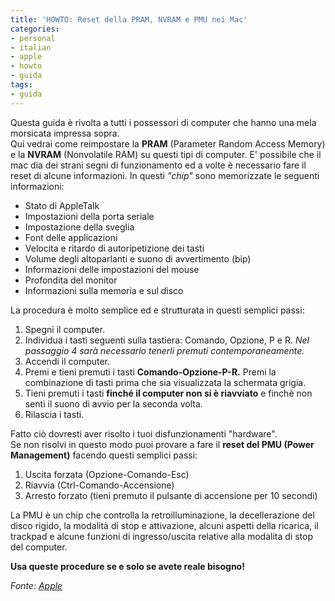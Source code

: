 ```yaml
---
title: 'HOWTO: Reset della PRAM, NVRAM e PMU nei Mac'
categories:
- personal
- italian
- apple
- howto
- guida
tags:
- guida
---
```

Questa guida è rivolta a tutti i possessori di computer che hanno una mela
morsicata impressa sopra.  
Qui vedrai come reimpostare la **PRAM** (Parameter Random Access Memory) e la
**NVRAM** (Nonvolatile RAM) su questi tipi di computer. E' possibile che il
mac dia dei strani segni di funzionamento ed a volte è necessario fare il
reset di alcune informazioni. In questi _"chip"_ sono memorizzate le seguenti
informazioni:

  * Stato di AppleTalk
  * Impostazioni della porta seriale
  * Impostazione della sveglia
  * Font delle applicazioni
  * Velocita e ritardo di autoripetizione dei tasti
  * Volume degli altoparlanti e suono di avvertimento (bip)
  * Informazioni delle impostazioni del mouse
  * Profondita del monitor
  * Informazioni sulla memoria e sul disco
  
La procedura è molto semplice ed e strutturata in questi semplici passi:

  1. Spegni il computer.
  2. Individua i tasti seguenti sulla tastiera: Comando, Opzione, P e R. _Nel passaggio 4 sarà necessario tenerli premuti contemporaneamente._
  3. Accendi il computer.
  4. Premi e tieni premuti i tasti **Comando-Opzione-P-R.** Premi la combinazione di tasti prima che sia visualizzata la schermata grigia.
  5. Tieni premuti i tasti **finché il computer non si è riavviato** e finchè non senti il suono di avvio per la seconda volta.
  6. Rilascia i tasti.
  
Fatto ciò dovresti aver risolto i tuoi disfunzionamenti "hardware".  
Se non risolvi in questo modo puoi provare a fare il **reset del PMU (Power
Management)** facendo questi semplici passi:

  1. Uscita forzata (Opzione-Comando-Esc)
  2. Riavvia (Ctrl-Comando-Accensione)
  3. Arresto forzato (tieni premuto il pulsante di accensione per 10 secondi)
  
La PMU è un chip che controlla la retroilluminazione, la decellerazione del
disco rigido, la modalità di stop e attivazione, alcuni aspetti della
ricarica, il trackpad e alcune funzioni di ingresso/uscita relative alla
modalita di stop del computer.

**Usa queste procedure se e solo se avete reale bisogno!**

_Fonte:
[Apple](http://support.apple.com/kb/HT1379?viewlocale=it_IT&locale=it_IT
"http://support.apple.com/kb/HT1379?viewlocale=it_IT&locale=it_IT" )_

